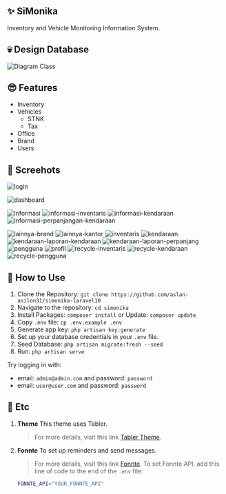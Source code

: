## ✨ SiMonika

Inventory and Vehicle Monitoring Information System.



## 💀 Design Database
![Diagram Class](https://github.com/fajarghifar/simonika/assets/71541409/85bc96af-6266-475e-94b0-6b49594bce09)

## 😎 Features
- Inventory
- Vehicles
  - STNK
  - Tax
- Office
- Brand
- Users

## 🚀 Screehots 
![login](https://github.com/user-attachments/assets/3d64f908-7830-4cdc-b886-b4674447b5d9)

![dashboard](https://github.com/user-attachments/assets/3b211cd2-e126-496e-b58b-84f1ade5e11a)

![informasi](https://github.com/user-attachments/assets/96b7c75e-05c5-4cff-958d-426af69122a0)
![informasi-inventaris](https://github.com/user-attachments/assets/d2b5fe6c-1b9a-4e11-a91b-046558e91d91)
![informasi-kendaraan](https://github.com/user-attachments/assets/5a5e728b-de4b-47ac-aa3c-ce85f3279c07)
![informasi-perpanjangan-kendaraan](https://github.com/user-attachments/assets/ddb91e92-dbb1-46db-a20d-c62a111e844f)

![lainnya-brand](https://github.com/user-attachments/assets/686445d3-d574-4bce-8744-8355ceb64b58)
![lainnya-kantor](https://github.com/user-attachments/assets/d012d580-35d5-490b-b379-4df30054b0c1)
![inventaris](https://github.com/user-attachments/assets/c9a91138-a74b-40c9-bad7-4f026b5a9bab)
![kendaraan](https://github.com/user-attachments/assets/0ac27584-d227-4341-b30e-9c090eac5a58)
![kendaraan-laporan-kendaraan](https://github.com/user-attachments/assets/d02ebb0e-4d25-4585-b5ab-a32f81a7f2b0)
![kendaraan-laporan-perpanjang](https://github.com/user-attachments/assets/e083924b-f6e7-4903-a788-d2e594d8807b)
![pengguna](https://github.com/user-attachments/assets/6f24869a-0772-4166-8d94-21381fa648a8)
![profil](https://github.com/user-attachments/assets/25e0be55-1b34-4210-af01-0790614aea38)
![recycle-inventaris](https://github.com/user-attachments/assets/dc7a34fe-1d6b-44b4-b059-c06211c825a6)
![recycle-kendaraan](https://github.com/user-attachments/assets/57016263-5d65-4d36-ba3e-a125e6da7025)
![recycle-pengguna](https://github.com/user-attachments/assets/3f36d97f-b98d-4c3e-9b38-8be97b55a6f2)



## 🚀 How to Use
1. Clone the Repository: `git clone https://github.com/aslan-asilon31/simonika-laravel10`
2. Navigate to the repository: `cd simonika`
3. Install Packages: `composer install` or Update: `composer update`
4. Copy `.env` file: `cp .env.example .env`
5. Generate app key: `php artisan key:generate`
6. Set up your database credentials in your `.env` file.
7. Seed Database: `php artisan migrate:fresh --seed`
10. Run: `php artisan serve`

Try logging in with:
 - email: `admin@admin.com` and password: `password`
 - email: `user@user.com` and password: `password`

## 🚀 Etc
1. **Theme**
    This theme uses Tabler.
    > For more details, visit this link [Tabler Theme](https://github.com/tabler/tabler).
1. **Fonnte**
    To set up reminders and send messages.
    > For more details, visit this link [Fonnte](https://md.fonnte.com/).
    To set Fonnte API, add this line of code to the end of the `.env` file:
    ```bash
    FONNTE_API="YOUR_FONNTE_API"
    ```
